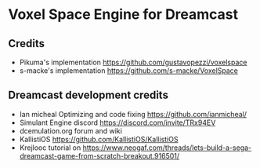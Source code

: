 # Voxel Space Engine for Dreamcast

## Credits
* Pikuma's implementation https://github.com/gustavopezzi/voxelspace
* s-macke's implementation https://github.com/s-macke/VoxelSpace

## Dreamcast development credits
* Ian micheal Optimizing and code fixing https://github.com/ianmicheal/
* Simulant Engine discord https://discord.com/invite/TRx94EV
* dcemulation.org forum and wiki
* KallistiOS https://github.com/KallistiOS/KallistiOS
* Krejlooc tutorial on https://www.neogaf.com/threads/lets-build-a-sega-dreamcast-game-from-scratch-breakout.916501/

